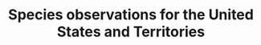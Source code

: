 ---
lang-ref: home
layout: home
# preTitle: GBIF.US
title: Species observations for the United States and Territories
# description: Species occurrences for the United States and U.S. Territories.
background: https://inaturalist-open-data.s3.amazonaws.com/photos/216712267/large.jpeg
imageLicense: |
  Bristlecone Pine (_Pinus longaeva_), Mono, California, United States. Photo by marcus_t via [inaturalist.org](https://www.inaturalist.org/photos/216712267) [CC0](https://creativecommons.org/publicdomain/zero/1.0/)
height: 65vh
parallax: true
cta:
  - text: Explore Data
    href: /data
    isPrimary: true
  - text: About
    href: /about
permalink: /
klass: home
navbar:
    color: transparent
    hasWhiteText: true
    floating: true
composition:
  - type: heroImage # the block type
  - data: home.stats
    type: stat  
  - type: latestPosts
    description: Recent Posts
    inlineData: "nonsense"
  - data: home.nearYou
    type: split
  # - data: home.mepeck
  #   type: split
  - data: home.dataset
    type: split
  - data: home.fossil
    type: split
---